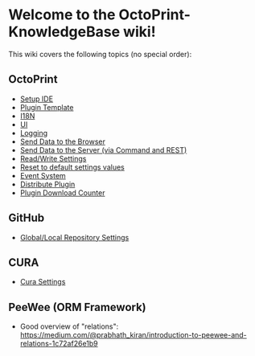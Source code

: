# Welcome to the OctoPrint-KnowledgeBase wiki!

This wiki covers the following topics (no special order):
## OctoPrint
* [Setup IDE](Setup-IDE)
* [Plugin Template](PluginTemplate) 
* [I18N](I18N)
* [UI](UI)
* [Logging](Logging) 
* [Send Data to the Browser](SendDataToBrowser)
* [Send Data to the Server (via Command and REST)](SendDataToServer)
* [Read/Write Settings](ReadWriteSettings)
* [Reset to default settings values](ResetDefaultSettings)
* [Event System](EventSystem)
* [Distribute Plugin](DistributePlugin)
* [Plugin Download Counter](DownloadCounter)

## GitHub
* [Global/Local Repository Settings](GitHubRepositorySettings)

## CURA
* [Cura Settings](CuraSettings)

## PeeWee (ORM Framework)
* Good overview of "relations": https://medium.com/@prabhath_kiran/introduction-to-peewee-and-relations-1c72af26e1b9
